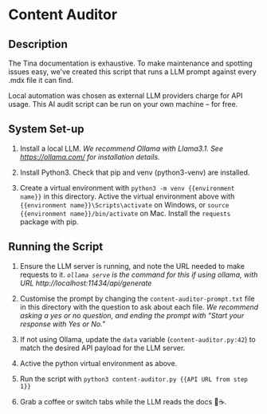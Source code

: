 # Content Auditor

## Description

The Tina documentation is exhaustive. To make maintenance and spotting issues easy, we've created this script that runs a LLM prompt against every .mdx file it can find.

Local automation was chosen as external LLM providers charge for API usage.
This AI audit script can be run on your own machine – for free.

## System Set-up

1. Install a local LLM.
*We recommend Ollama with Llama3.1. See https://ollama.com/ for installation details.*

2. Install Python3. Check that pip and venv (python3-venv) are installed.

3. Create a virtual environment with `python3 -m venv {{environment name}}` in this directory. 
Active the virtual environment above with `{{environment name}}\Scripts\activate` on Windows, or `source {{environment name}}/bin/activate` on Mac. 
Install the `requests` package with pip.

## Running the Script

1. Ensure the LLM server is running, and note the URL needed to make requests to it.
*`ollama serve` is the command for this if using ollama, with URL http://localhost:11434/api/generate*

2. Customise the prompt by changing the `content-auditor-prompt.txt` file in this directory with the question to ask about each file.
*We recommend asking a yes or no question, and ending the prompt with "Start your response with Yes or No."*

3. If not using Ollama, update the `data` variable (`content-auditor.py:42`) to match the desired API payload for the LLM server.

4. Active the python virtual environment as above.

5. Run the script with `python3 content-auditor.py {{API URL from step 1}}`

6. Grab a coffee or switch tabs while the LLM reads the docs 🤖☕️.